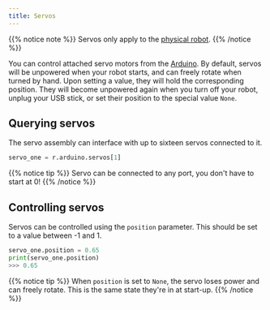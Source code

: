 ```yaml
---
title: Servos
---
```


{{% notice note %}}
Servos only apply to the [physical robot](/robots/physical/).
{{% /notice %}}

You can control attached servo motors from the [Arduino](../arduino/). By default, servos will be unpowered when your robot starts, and can freely rotate when turned by hand. Upon setting a value, they will hold the corresponding position. They will become unpowered again when you turn off your robot, unplug your USB stick, or set their position to the special value `None`.

## Querying servos

The servo assembly can interface with up to sixteen servos connected to it.

```python
servo_one = r.arduino.servos[1]
```

{{% notice tip %}}
Servo can be connected to any port, you don't have to start at 0!
{{% /notice %}}

## Controlling servos

Servos can be controlled using the `position` parameter. This should be set to a value between -1 and 1.

```python
servo_one.position = 0.65
print(servo_one.position)
>>> 0.65
```

{{% notice tip %}}
When `position` is set to `None`, the servo loses power and can freely rotate. This is the same state they're in at start-up.
{{% /notice %}}
